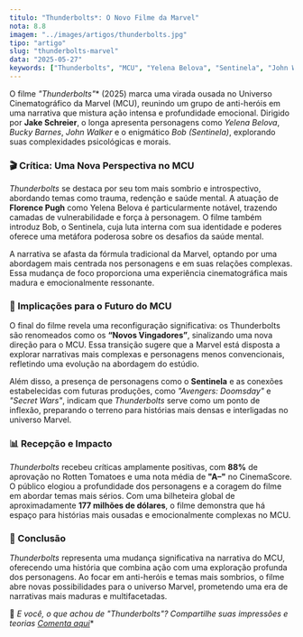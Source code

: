 ```yaml
---
titulo: "Thunderbolts*: O Novo Filme da Marvel"
nota: 8.8
imagem: "../images/artigos/thunderbolts.jpg"
tipo: "artigo"
slug: "thunderbolts-marvel"
data: "2025-05-27"
keywords: ["Thunderbolts", "MCU", "Yelena Belova", "Sentinela", "John Walker", "Florence Pugh", "Jake Schreier", "Vingadores", "Novos Vingadores"]
---
```


O filme **"Thunderbolts*"** (2025) marca uma virada ousada no Universo Cinematográfico da Marvel (MCU), reunindo um grupo de anti-heróis em uma narrativa que mistura ação intensa e profundidade emocional. Dirigido por **Jake Schreier**, o longa apresenta personagens como *Yelena Belova*, *Bucky Barnes*, *John Walker* e o enigmático *Bob (Sentinela)*, explorando suas complexidades psicológicas e morais.

### 🎬 Crítica: Uma Nova Perspectiva no MCU

*Thunderbolts* se destaca por seu tom mais sombrio e introspectivo, abordando temas como trauma, redenção e saúde mental. A atuação de **Florence Pugh** como Yelena Belova é particularmente notável, trazendo camadas de vulnerabilidade e força à personagem. O filme também introduz Bob, o Sentinela, cuja luta interna com sua identidade e poderes oferece uma metáfora poderosa sobre os desafios da saúde mental.

A narrativa se afasta da fórmula tradicional da Marvel, optando por uma abordagem mais centrada nos personagens e em suas relações complexas. Essa mudança de foco proporciona uma experiência cinematográfica mais madura e emocionalmente ressonante.

### 🔮 Implicações para o Futuro do MCU

O final do filme revela uma reconfiguração significativa: os Thunderbolts são renomeados como os **“Novos Vingadores”**, sinalizando uma nova direção para o MCU. Essa transição sugere que a Marvel está disposta a explorar narrativas mais complexas e personagens menos convencionais, refletindo uma evolução na abordagem do estúdio.

Além disso, a presença de personagens como o **Sentinela** e as conexões estabelecidas com futuras produções, como *"Avengers: Doomsday"* e *"Secret Wars"*, indicam que *Thunderbolts* serve como um ponto de inflexão, preparando o terreno para histórias mais densas e interligadas no universo Marvel.

### 📊 Recepção e Impacto

*Thunderbolts* recebeu críticas amplamente positivas, com **88%** de aprovação no Rotten Tomatoes e uma nota média de **"A–"** no CinemaScore. O público elogiou a profundidade dos personagens e a coragem do filme em abordar temas mais sérios. Com uma bilheteira global de aproximadamente **177 milhões de dólares**, o filme demonstra que há espaço para histórias mais ousadas e emocionalmente complexas no MCU.

### 📢 Conclusão

*Thunderbolts* representa uma mudança significativa na narrativa do MCU, oferecendo uma história que combina ação com uma exploração profunda dos personagens. Ao focar em anti-heróis e temas mais sombrios, o filme abre novas possibilidades para o universo Marvel, prometendo uma era de narrativas mais maduras e multifacetadas.

💬 **E você, o que achou de "Thunderbolts*"? Compartilhe suas impressões e teorias [Comenta aqui](../contacto.html)**
